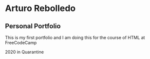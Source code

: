 # Arturo Rebolledo

## Personal Portfolio

<p>This is my first portfolio and I am doing this for the course of HTML at FreeCodeCamp</p>
<p>2020 in Quarantine</p>
